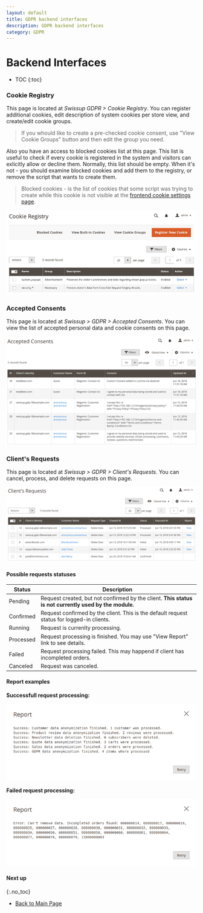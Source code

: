 ```yaml
---
layout: default
title: GDPR backend interfaces
description: GDPR backend interfaces
category: GDPR
---
```


# Backend Interfaces

* TOC
{:toc}

### Cookie Registry

This page is located at _Swissup GDPR > Cookie Registry_. You can register
additional cookies, edit description of system cookies per store view, and
create/edit cookie groups.

> If you whould like to create a pre-checked cookie consent, use
> "View Cookie Groups" button and then edit the group you need.

Also you have an access to blocked cookies list at this page. This list is useful to check
if every cookie is registered in the system and visitors can exlicitly allow or decline
them. Normally, this list should be empty. When it's not - you should examine
blocked cookies and add them to the registry, or remove the script that wants
to create them.

> Blocked cookies - is the list of cookies that some script was trying to create while
> this cookie is not visible at the
[frontend cookie settings page](/m2/extensions/gdpr/cookie-settings/).

![Cookie Registry](/images/m2/gdpr/backend/cookie-registry.png)

### Accepted Consents

This page is located at _Swissup > GDPR > Accepted Consents_. You can view the
list of accepted personal data and cookie consents on this page.

![Accepted Consents](/images/m2/gdpr/backend/accepted-consents.png)

### Client's Requests

This page is located at _Swissup > GDPR > Client's Requests_. You can cancel,
process, and delete requests on this page.

![Client's Requests](/images/m2/gdpr/backend/clients-requests.png)

#### Possible requests statuses

Status      | Description
------------|------------
Pending     | Request created, but not confirmed by the client. **This status is not currently used by the module.**
Confirmed   | Request confirmed by the client. This is the default request status for logged-in clients.
Running     | Request is currenlty processing.
Processed   | Request processing is finished. You may use "View Report" link to see details.
Failed      | Request processing failed. This may happend if client has incompleted orders.
Canceled    | Request was canceled.

#### Report examples

**Successfull request processing:**

![Successfull request processing](/images/m2/gdpr/backend/clients-requests-report-success.png)

**Failed request processing:**

![Failed request processing](/images/m2/gdpr/backend/clients-requests-report-failure.png)

#### Next up
{:.no_toc}

 -  [Back to Main Page](/m2/extensions/gdpr/)

